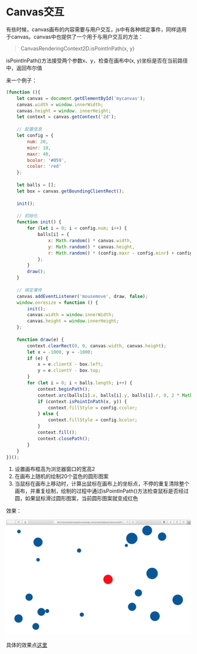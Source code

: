 # Canvas交互
有些时候，canvas画布的内容需要与用户交互，js中有各种绑定事件，同样适用于canvas。canvas中也提供了一个用于与用户交互的方法：

> CanvasRenderingContext2D.isPointInPath(x, y)

isPointInPath()方法接受两个参数x、y，检查在画布中(x, y)坐标是否在当前路径中，返回布尔值

来一个例子：
```javascript
(function (){
	let canvas = document.getElementById('mycanvas');
	canvas.width = window.innerWidth;
	canvas.height = window. innerHeight;
	let context = canvas.getContext('2d');

	// 配置信息
	let config = {
		num: 20,
		minr: 10,
		maxr: 40,
		bcolor: '#059',
		ccolor: 'red'
	};

	let balls = [];
	let box = canvas.getBoundingClientRect();

	init();

	// 初始化
	function init() {
		for (let i = 0; i < config.num; i++) {
			balls[i] = {
				x: Math.random() * canvas.width,
				y: Math.random() * canvas.height,
				r: Math.random() * (config.maxr - config.minr) + config.minr
			};
		}
		draw();
	}

	// 绑定事件
	canvas.addEventListener('mousemove', draw, false);
	window.onresize = function () {
		init();
		canvas.width = window.innerWidth;
		canvas.height = window.innerHeight;
	};

	function draw(e) {
		context.clearRect(0, 0, canvas.width, canvas.height);
		let x = -1000, y = -1000;
		if (e) {
			x = e.clientX - box.left;
			y = e.clientY - box.top;
		}
		for (let i = 0; i < balls.length; i++) {
			context.beginPath();
			context.arc(balls[i].x, balls[i].y, balls[i].r, 0, 2 * Math.PI, false);
			if (context.isPointInPath(x, y)) {
				context.fillStyle = config.ccolor;
			} else {
				context.fillStyle = config.bcolor;
			}
			context.fill();
			context.closePath();
		}
	}
})();
```

1. 设置画布框高为浏览器窗口的宽高2
2. 在画布上随机的绘制20个蓝色的圆形图案
3. 当鼠标在画布上移动时，计算出鼠标在画布上的坐标点，不停的重复清除整个画布，并重复绘制，绘制的过程中通过isPointInPath()方法检查鼠标是否经过圆，如果鼠标滑过圆形图案，当前圆形图案就变成红色

效果：

![](./images/00057.png)

具体的效果点[这里](http://www.shenjinxiang.com/pages/mydemo/canvas/isPointInPath/index.html)
